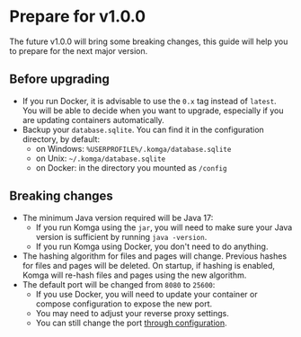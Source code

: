 # Prepare for v1.0.0

The future v1.0.0 will bring some breaking changes, this guide will help you to prepare for the next major version.

## Before upgrading

- If you run Docker, it is advisable to use the `0.x` tag instead of `latest`. You will be able to decide when you want to upgrade, especially if you are updating containers automatically.
- Backup your `database.sqlite`. You can find it in the configuration directory, by default:
  - on Windows: `%USERPROFILE%/.komga/database.sqlite`
  - on Unix: `~/.komga/database.sqlite`
  - on Docker: in the directory you mounted as `/config`

## Breaking changes

- The minimum Java version required will be Java 17:
  - If you run Komga using the `jar`, you will need to make sure your Java version is sufficient by running `java -version`.
  - If you run Komga using Docker, you don't need to do anything.
- The hashing algorithm for files and pages will change. Previous hashes for files and pages will be deleted. On startup, if hashing is enabled, Komga will re-hash files and pages using the new algorithm.
- The default port will be changed from `8080` to `25600`:
  - If you use Docker, you will need to update your container or compose configuration to expose the new port.
  - You may need to adjust your reverse proxy settings.
  - You can still change the port [through configuration](/installation/configuration.md#server-port-server-port-port).
